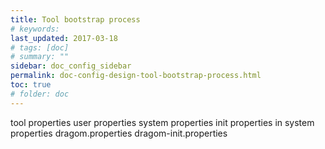 ```yaml
---
title: Tool bootstrap process
# keywords:
last_updated: 2017-03-18
# tags: [doc]
# summary: ""
sidebar: doc_config_sidebar
permalink: doc-config-design-tool-bootstrap-process.html
toc: true
# folder: doc
---
```


tool properties
user properties
system properties
init properties in system properties
dragom.properties
dragom-init.properties
